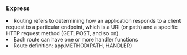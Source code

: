### Express
<li> Routing refers to determining how an application responds to a client request to a particular endpoint, 
which is a URI (or path)
and a specific HTTP request method (GET, POST, and so on). </li>
<li>Each route can have one or more handler functions </li>
<li>Route definition: app.METHOD(PATH, HANDLER) </li>
